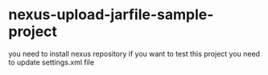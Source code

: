 # nexus-upload-jarfile-sample-project
 you need to install nexus repository if you want to test this project
 you need to update settings.xml file
